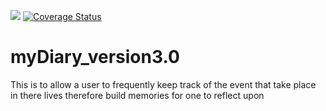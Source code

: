 <a href="https://codeclimate.com/github/j0flintking02/myDiary_version3.0/maintainability"><img src="https://api.codeclimate.com/v1/badges/791ab05fb565b74da8d8/maintainability" /></a> [![Coverage Status](https://coveralls.io/repos/github/j0flintking02/myDiary_version3.0/badge.svg?branch=login-162300652)](https://coveralls.io/github/j0flintking02/myDiary_version3.0?branch=login-162300652)

# myDiary_version3.0
This is to allow a user to frequently keep track of the event that take place in there lives therefore build memories for one to reflect upon
